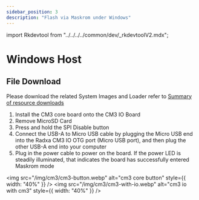 ```yaml
---
sidebar_position: 3
description: "Flash via Maskrom under Windows"
---
```


import Rkdevtool from "../../../../common/dev/\_rkdevtoolV2.mdx";

# Windows Host

## File Download

Please download the related System Images and Loader refer to [Summary of resource downloads](../../download)

<Rkdevtool rkdevtool_emmc_img="/img/common/rkdevtool/rkdevtool_genenal_maskrom_flash.webp" loader_name="rk356x_spl_loader_ddr1056_v1.10.111.bin" emmc={false} pcie={false} sata={false} >

<ol>
    <li>Install the CM3 core board onto the CM3 IO Board</li>
    <li>Remove MicroSD Card</li>
    <li>Press and hold the SPI Disable button</li>
    <li>Connect the USB-A to Micro USB cable by plugging the Micro USB end into the Radxa CM3 IO OTG port (Micro USB port), and then plug the other USB-A end into your computer</li>
    <li>Plug in the power cable to power on the board. If the power LED is steadily illuminated, that indicates the board has successfully entered Maskrom mode</li>
</ol>

<img src="/img/cm3/cm3-button.webp" alt="cm3 core button" style={{ width: "40%" }} />
<img src="/img/cm3/cm3-with-io.webp" alt="cm3 io with cm3" style={{ width: "40%" }} />

</Rkdevtool>
